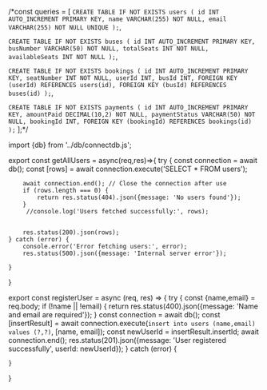 /*const queries = [
  `CREATE TABLE IF NOT EXISTS users (
    id INT AUTO_INCREMENT PRIMARY KEY,
    name VARCHAR(255) NOT NULL,
    email VARCHAR(255) NOT NULL UNIQUE
  );`,
  
  `CREATE TABLE IF NOT EXISTS buses (
    id INT AUTO_INCREMENT PRIMARY KEY,
    busNumber VARCHAR(50) NOT NULL,
    totalSeats INT NOT NULL,
    availableSeats INT NOT NULL
  );`,
  
  `CREATE TABLE IF NOT EXISTS bookings (
    id INT AUTO_INCREMENT PRIMARY KEY,
    seatNumber INT NOT NULL,
    userId INT,
    busId INT,
    FOREIGN KEY (userId) REFERENCES users(id),
    FOREIGN KEY (busId) REFERENCES buses(id)
  );`,
  
  `CREATE TABLE IF NOT EXISTS payments (
    id INT AUTO_INCREMENT PRIMARY KEY,
    amountPaid DECIMAL(10,2) NOT NULL,
    paymentStatus VARCHAR(50) NOT NULL,
    bookingId INT,
    FOREIGN KEY (bookingId) REFERENCES bookings(id)
  );`
];*/


import {db} from '../db/connectdb.js';

export const getAllUsers = async(req,res)=>{
    try {
        const connection = await db();
        const [rows] = await connection.execute('SELECT * FROM users');

        await connection.end(); // Close the connection after use
        if (rows.length === 0) {
            return res.status(404).json({message: 'No users found'});
        }
         //console.log('Users fetched successfully:', rows);

        
        res.status(200).json(rows);
    } catch (error) {
        console.error('Error fetching users:', error);
        res.status(500).json({message: 'Internal server error'});
        
    }
}

export const registerUser = async (req, res) => {
    try {
        const {name,email} = req.body;
        if (!name || !email) {
            return res.status(400).json({message: 'Name and email are required'});
        }
        const connection = await db();
        const [insertResult] = await connection.execute(`
            insert into users (name,email) values (?,?)
        `, [name, email]);
        const newUserId = insertResult.insertId;
        await connection.end();
        res.status(201).json({message: 'User registered successfully', userId: newUserId});
    } catch (error) {
        
    }
}
